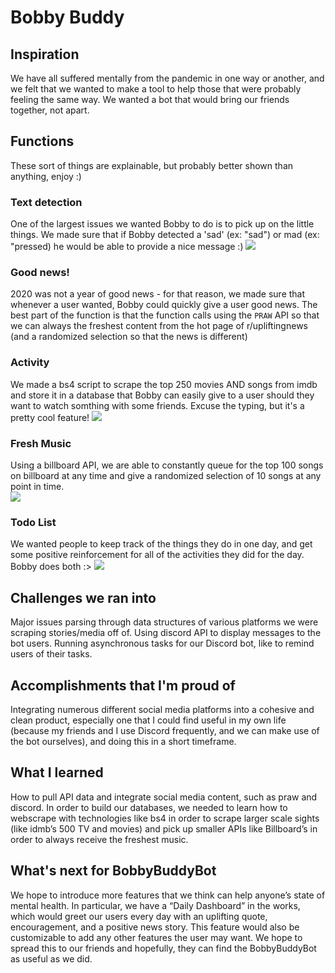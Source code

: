 # Bobby Buddy

## Inspiration
We have all suffered mentally from the pandemic in one way or another, and we felt that we wanted to make a tool to help those that were probably feeling the same way. We wanted a bot that would bring our friends together, not apart.

## Functions
These sort of things are explainable, but probably better shown than anything, enjoy :)

### Text detection
One of the largest issues we wanted Bobby to do is to pick up on the little things. We made sure that if Bobby detected a 'sad' (ex: "sad") or mad (ex: "pressed) he would be able to provide a nice message :)
![](demo_text_detection.gif)

### Good news!
2020 was not a year of good news - for that reason, we made sure that whenever a user wanted, Bobby could quickly give a user good news. The best part of the function is that the function calls using the ```PRAW``` API so that we can always the freshest content from the hot page of r/upliftingnews (and a randomized selection so that the news is different)

### Activity
We made a bs4 script to scrape the top 250 movies AND songs from imdb and store it in a database that Bobby can easily give to a user should they want to watch somthing with some friends. Excuse the typing, but it's a pretty cool feature!
![](demo_goodnews.gif)

### Fresh Music
Using a billboard API, we are able to constantly queue for the top 100 songs on billboard at any time and give a randomized selection of 10 songs at any point in time.  
![](demo_songlist.gif)

### Todo List
We wanted people to keep track of the things they do in one day, and get some positive reinforcement for all of the activities they did for the day. Bobby does both :>
![](demo_todolist.gif)

## Challenges we ran into
Major issues parsing through data structures of various platforms we were scraping stories/media off of. Using discord API to display messages to the bot users. Running asynchronous tasks for our Discord bot, like to remind users of their tasks.

## Accomplishments that I'm proud of
Integrating numerous different social media platforms into a cohesive and clean product, especially one that I could find useful in my own life (because my friends and I use Discord frequently, and we can make use of the bot ourselves), and doing this in a short timeframe.

## What I learned
How to pull API data and integrate social media content, such as praw and discord. In order to build our databases, we needed to learn how to webscrape with technologies like bs4 in order to scrape larger scale sights (like idmb’s 500 TV and movies) and pick up smaller APIs like Billboard’s in order to always receive the freshest music. 

## What's next for BobbyBuddyBot
We hope to introduce more features that we think can help anyone’s state of mental health. In particular, we have a “Daily Dashboard” in the works, which would greet our users every day with an uplifting quote, encouragement, and a positive news story. This feature would also be customizable to add any other features the user may want. We hope to spread this to our friends and hopefully, they can find the BobbyBuddyBot as useful as we did.
